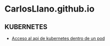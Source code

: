 # CarlosLlano.github.io

## KUBERNETES ##
* [Acceso al api de kubernetes dentro de un pod](https://carlosllano.github.io/kubernetes-api/)
